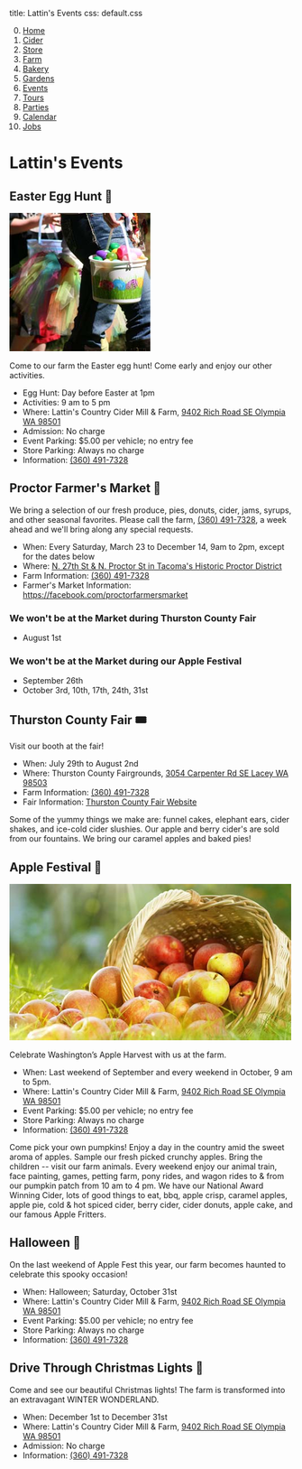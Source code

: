 title: Lattin's Events
css: default.css

0. [Home](index.html)
1. [Cider](cider.html)
2. [Store](store.html)
3. [Farm](farm.html)
4. [Bakery](bakery.html)
5. [Gardens](gardens.html)
6. [Events](events.html)
7. [Tours](tours.html)
8. [Parties](parties.html)
9. [Calendar](calendar.html)
10. [Jobs](jobs.html)

# Lattin's Events

## Easter Egg Hunt 🐰

![Easter Eggs](images/easter-eggs.jpg)

Come to our farm the Easter egg hunt!
Come early and enjoy our other activities.

- Egg Hunt: Day before Easter at 1pm
- Activities: 9 am to 5 pm
- Where: Lattin's Country Cider Mill & Farm, [9402 Rich Road SE Olympia WA 98501](http://maps.apple.com/?daddr=9402%20Rich%20Road%20SE%20Olympia%20WA%2098501)
- Admission: No charge
- Event Parking: $5.00 per vehicle; no entry fee
- Store Parking: Always no charge
- Information: [(360) 491-7328](tel:+1-360-491-7328)

## Proctor Farmer's Market 🧺

We bring a selection of our fresh produce, pies, donuts, cider, jams, syrups, and other seasonal favorites.
Please call the farm, [(360) 491-7328](tel:+1-360-491-7328), a week ahead and we'll bring along any special requests.

- When: Every Saturday, March 23 to December 14, 9am to 2pm, except for the dates below
- Where: [N. 27th St & N. Proctor St in Tacoma's Historic Proctor District](http://maps.apple.com/?daddr=N%2027th%20St%20and%20N%20Proctor%20St%20Tacoma%20WA%2098407)
- Farm Information: [(360) 491-7328](tel:+1-360-491-7328)
- Farmer's Market Information: <https://facebook.com/proctorfarmersmarket>

### We won't be at the Market during Thurston County Fair

- August 1st

### We won't be at the Market during our Apple Festival

- September 26th
- October 3rd, 10th, 17th, 24th, 31st

## Thurston County Fair 🎟

Visit our booth at the fair!

- When: July 29th to August 2nd
- Where: Thurston County Fairgrounds, [3054 Carpenter Rd SE Lacey WA 98503](http://maps.apple.com/?daddr=3054%20Carpenter%20Road%20SE%20Lacey%20WA%2098503)
- Farm Information: [(360) 491-7328](tel:+1-360-491-7328)
- Fair Information: [Thurston County Fair Website](https://thurstoncountywa.gov/fair)

Some of the yummy things we make are: funnel cakes, elephant ears, cider shakes, and ice-cold cider slushies.
Our apple and berry cider's are sold from our fountains.
We bring our caramel apples and baked pies!

## Apple Festival 🍂

![Overflowing apple basket](images/apple-basket.jpg)

Celebrate Washington’s Apple Harvest with us at the farm.

- When: Last weekend of September and every weekend in October, 9 am to 5pm.
- Where: Lattin's Country Cider Mill & Farm, [9402 Rich Road SE Olympia WA 98501](http://maps.apple.com/?daddr=9402%20Rich%20Road%20SE%20Olympia%20WA%2098501)
- Event Parking: $5.00 per vehicle; no entry fee
- Store Parking: Always no charge
- Information: [(360) 491-7328](tel:+1-360-491-7328)

Come pick your own pumpkins!
Enjoy a day in the country amid the sweet aroma of apples.
Sample our fresh picked crunchy apples.
Bring the children -- visit our farm animals.
Every weekend enjoy our animal train, face painting, games, petting farm, pony rides, and wagon rides to & from our pumpkin patch from 10 am to 4 pm.
We have our National Award Winning Cider, lots of good things to eat, bbq, apple crisp, caramel apples, apple pie, cold & hot spiced cider, berry cider, cider donuts, apple cake, and our famous Apple Fritters.

## Halloween 🎃

On the last weekend of Apple Fest this year, our farm becomes haunted to celebrate this spooky occasion!

- When: Halloween; Saturday, October 31st
- Where: Lattin's Country Cider Mill & Farm, [9402 Rich Road SE Olympia WA 98501](http://maps.apple.com/?daddr=9402%20Rich%20Road%20SE%20Olympia%20WA%2098501)
- Event Parking: $5.00 per vehicle; no entry fee
- Store Parking: Always no charge
- Information: [(360) 491-7328](tel:+1-360-491-7328)

## Drive Through Christmas Lights 🎄

Come and see our beautiful Christmas lights!
The farm is transformed into an extravagant WINTER WONDERLAND.

- When: December 1st to December 31st
- Where: Lattin's Country Cider Mill & Farm, [9402 Rich Road SE Olympia WA 98501](http://maps.apple.com/?daddr=9402%20Rich%20Road%20SE%20Olympia%20WA%2098501)
- Admission: No charge
- Information: [(360) 491-7328](tel:+1-360-491-7328)

